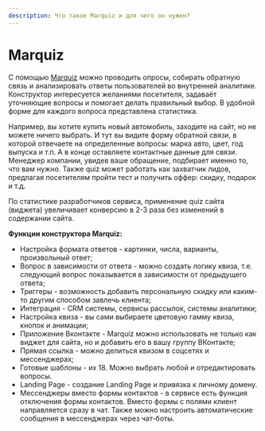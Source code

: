 ```yaml
---
description: Что такое Marquiz и для чего он нужен?
---
```


# Marquiz

С помощью [Marquiz](https://www.marquiz.ru/?roistat=direct18\_search\_10787002015\_%D0%BC%D0%B0%D1%80%D0%BA%D0%B2%D0%B8%D0%B7\&roistat\_referrer=none\&roistat\_pos=premium\_1\&yclid=7662193034413790360) можно проводить опросы, собирать обратную связь и анализировать ответы пользователей во внутренней аналитике. Конструктор интересуется желаниями посетителя, задаваёт уточняющие вопросы и помогает делать правильный выбор. В удобной форме для каждого вопроса представлена статистика.

Например, вы хотите купить новый автомобиль, заходите на сайт, но не можете ничего выбрать. И тут вы видите форму обратной связи, в которой отвечаете на определенные вопросы: марка авто, цвет, год выпуска и т.п. А в конце оставляете контактные данные для связи. Менеджер компании, увидев ваше обращение, подбирает именно то, что вам нужно. Также quiz  может работать как захватчик лидов, предлагая посетителям пройти тест и получить оффер: скидку, подарок и т.д.&#x20;

По статистике разработчиков сервиса, применение quiz сайта (виджета) увеличивает конверсию в 2-3 раза без изменений в содержании сайта.&#x20;



**Функции конструктора Marquiz:**

* Настройка формата ответов - картинки, числа, варианты, произвольный ответ;
* Вопрос в зависимости от ответа - можно создать логику квиза, т.е. следующий вопрос показывается в зависимости от предыдущего ответа;
* Триггеры - возможность добавить персональную скидку или каким-то другим способом завлечь клиента;&#x20;
* Интеграция - CRM системы, сервисы рассылок, системы аналитики;&#x20;
* Настройка квиза - вы сами выбираете цветовую гамму квиза, кнопок и анимации;&#x20;
* Приложение Вконтакте - Marquiz можно использовать не только как виджет для сайта, но и добавить его в вашу группу ВКонтакте;&#x20;
* Прямая ссылка - можно делиться квизом в соцсетях и мессенджерах;&#x20;
* Готовые шаблоны - их 18. Можно выбрать любой и отредактировать вопросы.&#x20;
* Landing Page - создание Landing Page и привязка к личному домену.&#x20;
* Мессенджеры вместо формы контактов - в сервисе есть функция отключения формы контактов. Вместо формы с полями клиент направляется сразу в чат. Также можно настроить автоматические сообщения в мессенджерах через чат-боты.





